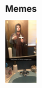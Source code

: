 

<head>
  <h1>Memes</h1> 
  <style>
    .posted-image{
    width: 100px;
    } 
</style>
</head> 
<body>


 <img src="sauce1.jpg" class="posted-image"> 
</body>
</html>
